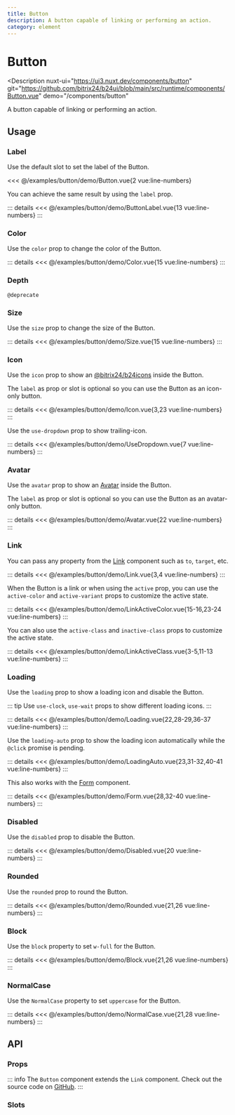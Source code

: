 ```yaml
---
title: Button
description: A button capable of linking or performing an action.
category: element
---
```

<script setup>
import ButtonExample from '/examples/button/Button.vue';
import ButtonLabelExample from '/examples/button/ButtonLabel.vue';
import LinkExample from '/examples/button/Link.vue';
import LinkActiveColorExample from '/examples/button/LinkActiveColor.vue';
import LinkActiveClassExample from '/examples/button/LinkActiveClass.vue';
import ColorExample from '/examples/button/Color.vue';
import SizeExample from '/examples/button/Size.vue';
import IconExample from '/examples/button/Icon.vue';
import UseDropdownExample from '/examples/button/UseDropdown.vue';
import AvatarExample from '/examples/button/Avatar.vue';
import LoadingExample from '/examples/button/Loading.vue';
import LoadingAutoExample from '/examples/button/LoadingAuto.vue';
import FormExample from '/examples/button/Form.vue';
import DisabledExample from '/examples/button/Disabled.vue';
import RoundedExample from '/examples/button/Rounded.vue';
import BlockExample from '/examples/button/Block.vue';
import NormalCaseExample from '/examples/button/NormalCase.vue';
</script>
# Button

<Description
  nuxt-ui="https://ui3.nuxt.dev/components/button"
  git="https://github.com/bitrix24/b24ui/blob/main/src/runtime/components/Button.vue"
  demo="/components/button"
>
  A button capable of linking or performing an action.
</Description>

## Usage

### Label

Use the default slot to set the label of the Button.

<div class="lg:min-h-[160px]">
  <ClientOnly>
    <ButtonExample />
  </ClientOnly>
</div>

<<< @/examples/button/demo/Button.vue{2 vue:line-numbers}

You can achieve the same result by using the `label` prop.

<div class="lg:min-h-[275px]">
  <ClientOnly>
    <ButtonLabelExample />
  </ClientOnly>
</div>

::: details
<<< @/examples/button/demo/ButtonLabel.vue{13 vue:line-numbers}
:::

### Color

Use the `color` prop to change the color of the Button.

<div class="lg:min-h-[275px]">
  <ClientOnly>
    <ColorExample />
  </ClientOnly>
</div>

::: details
<<< @/examples/button/demo/Color.vue{15 vue:line-numbers}
:::

### Depth

`@deprecate`

### Size

Use the `size` prop to change the size of the Button.

<div class="lg:min-h-[275px]">
  <ClientOnly>
    <SizeExample />
  </ClientOnly>
</div>

::: details
<<< @/examples/button/demo/Size.vue{15 vue:line-numbers}
:::

### Icon

Use the `icon` prop to show an [@bitrix24/b24icons](https://bitrix24.github.io/b24icons/guide/icons.html) inside the Button.

The `label` as prop or slot is optional so you can use the Button as an icon-only button.

<div class="lg:min-h-[275px]">
  <ClientOnly>
    <IconExample />
  </ClientOnly>
</div>

::: details
<<< @/examples/button/demo/Icon.vue{3,23 vue:line-numbers}
:::

Use the `use-dropdown` prop to show trailing-icon.

<div class="lg:min-h-[160px]">
  <ClientOnly>
    <UseDropdownExample />
  </ClientOnly>
</div>

::: details
<<< @/examples/button/demo/UseDropdown.vue{7 vue:line-numbers}
:::

### Avatar

Use the `avatar` prop to show an [Avatar](/components/avatar) inside the Button.

The `label` as prop or slot is optional so you can use the Button as an avatar-only button.

<div class="lg:min-h-[275px]">
  <ClientOnly>
    <AvatarExample />
  </ClientOnly>
</div>

::: details
<<< @/examples/button/demo/Avatar.vue{22 vue:line-numbers}
:::

### Link

You can pass any property from the [Link](/components/link#props) component such as `to`, `target`, etc.

<div class="lg:min-h-[160px]">
  <ClientOnly>
    <LinkExample />
  </ClientOnly>
</div>

::: details
<<< @/examples/button/demo/Link.vue{3,4 vue:line-numbers}
:::

When the Button is a link or when using the `active` prop, you can use the `active-color` and `active-variant` props to customize the active state.

<div class="lg:min-h-[275px]">
  <ClientOnly>
    <LinkActiveColorExample />
  </ClientOnly>
</div>

::: details
<<< @/examples/button/demo/LinkActiveColor.vue{15-16,23-24 vue:line-numbers}
:::

You can also use the `active-class` and `inactive-class` props to customize the active state.

<div class="lg:min-h-[160px]">
  <ClientOnly>
    <LinkActiveClassExample />
  </ClientOnly>
</div>

::: details
<<< @/examples/button/demo/LinkActiveClass.vue{3-5,11-13 vue:line-numbers}
:::

### Loading

Use the `loading` prop to show a loading icon and disable the Button.

::: tip
Use `use-clock`, `use-wait` props to show different loading icons.
:::

<div class="lg:min-h-[275px]">
  <ClientOnly>
    <LoadingExample />
  </ClientOnly>
</div>

::: details
<<< @/examples/button/demo/Loading.vue{22,28-29,36-37 vue:line-numbers}
:::

Use the `loading-auto` prop to show the loading icon automatically while the `@click` promise is pending.

<div class="lg:min-h-[160px]">
  <ClientOnly>
    <LoadingAutoExample />
  </ClientOnly>
</div>

::: details
<<< @/examples/button/demo/LoadingAuto.vue{23,31-32,40-41 vue:line-numbers}
:::

This also works with the [Form](/components/form) component.

<div class="lg:min-h-[160px]">
  <ClientOnly>
    <FormExample />
  </ClientOnly>
</div>

::: details
<<< @/examples/button/demo/Form.vue{28,32-40 vue:line-numbers}
:::

### Disabled

Use the `disabled` prop to disable the Button.

<div class="lg:min-h-[275px]">
  <ClientOnly>
    <DisabledExample />
  </ClientOnly>
</div>

::: details
<<< @/examples/button/demo/Disabled.vue{20 vue:line-numbers}
:::

### Rounded

Use the `rounded` prop to round the Button.

<div class="lg:min-h-[275px]">
  <ClientOnly>
    <RoundedExample />
  </ClientOnly>
</div>

::: details
<<< @/examples/button/demo/Rounded.vue{21,26 vue:line-numbers}
:::

### Block

Use the `block` property to set `w-full` for the Button.

<div class="lg:min-h-[275px]">
  <ClientOnly>
    <BlockExample />
  </ClientOnly>
</div>

::: details
<<< @/examples/button/demo/Block.vue{21,26 vue:line-numbers}
:::

### NormalCase

Use the `NormalCase` property to set `uppercase` for the Button.

<div class="lg:min-h-[275px]">
  <ClientOnly>
    <NormalCaseExample />
  </ClientOnly>
</div>

::: details
<<< @/examples/button/demo/NormalCase.vue{21,28 vue:line-numbers}
:::

## API

### Props

::: info
The `Button` component extends the `Link` component. Check out the source code on [GitHub](https://github.com/bitrix24/b24ui/blob/main/src/runtime/components/Link.vue#L13).
:::

<ComponentProps component="Button" />

### Slots

<ComponentSlots component="Button" />
